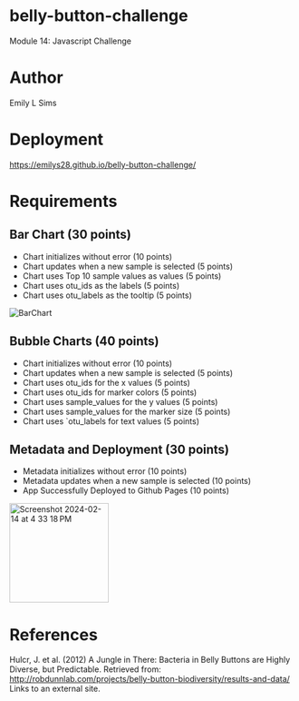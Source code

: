 # belly-button-challenge
Module 14: Javascript Challenge 

# Author
Emily L Sims

# Deployment
<href>https://emilys28.github.io/belly-button-challenge/</href>

# Requirements
## Bar Chart (30 points)
- Chart initializes without error (10 points)
- Chart updates when a new sample is selected (5 points)
- Chart uses Top 10 sample values as values (5 points)
- Chart uses otu_ids as the labels (5 points)
- Chart uses otu_labels as the tooltip (5 points)
  
![BarChart](https://github.com/emilys28/belly-button-challenge/assets/146903245/ba5ab657-f4c8-413d-aaed-e2c6908cf690)

## Bubble Charts (40 points)
- Chart initializes without error (10 points)
- Chart updates when a new sample is selected (5 points)
- Chart uses otu_ids for the x values (5 points)
- Chart uses otu_ids for marker colors (5 points)
- Chart uses sample_values for the y values (5 points)
- Chart uses sample_values for the marker size (5 points)
- Chart uses `otu_labels for text values (5 points)



## Metadata and Deployment (30 points)
- Metadata initializes without error (10 points)
- Metadata updates when a new sample is selected (10 points)
- App Successfully Deployed to Github Pages (10 points)
<img width="175" alt="Screenshot 2024-02-14 at 4 33 18 PM" src="https://github.com/emilys28/belly-button-challenge/assets/146903245/aea938a0-bc94-4ca9-89e9-39fe5ee3d9de">


# References
Hulcr, J. et al. (2012) A Jungle in There: Bacteria in Belly Buttons are Highly Diverse, but Predictable. Retrieved from: http://robdunnlab.com/projects/belly-button-biodiversity/results-and-data/ Links to an external site.
